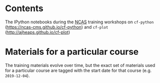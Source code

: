 # Contents

The IPython notebooks during the [NCAS](https://ncas.ac.uk) training
workshops on `cf-python` (https://ncas-cms.github.io/cf-python) and
`cf-plot` (http://ajheaps.github.io/cf-plot)

# Materials for a particular course

The training materials evolve over time, but the exact set of
materials used for a particular course are tagged with the start date
for that course (e.g. `2019-12-04`).
